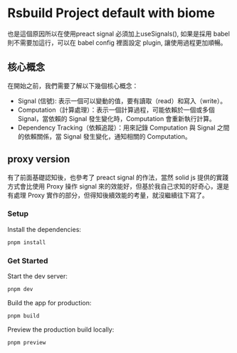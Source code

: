 # Rsbuild Project default with biome  
也是這個原因所以在使用preact signal 必須加上useSignals(), 如果是採用 babel 則不需要加這行，可以在 babel config 裡面設定 plugin, 讓使用過程更加順暢。  

## 核心概念

在開始之前，我們需要了解以下幾個核心概念：  
- Signal (信號): 表示一個可以變動的值，要有讀取（read）和寫入（write）。  
- Computation（計算處理）：表示一個計算過程，可能依賴於一個或多個 Signal，當依賴的 Signal 發生變化時，Computation 會重新執行計算。  
- Dependency Tracking（依賴追蹤）：用來記錄 Computation 與 Signal 之間的依賴關係，當 Signal 發生變化，通知相關的 Computation。  

## proxy version

有了前面基礎認知後，也參考了 preact signal 的作法，當然 solid js 提供的實踐方式會比使用 Proxy 操作 signal 來的效能好，但基於我自己求知的好奇心，還是有處理 Proxy 實作的部分，但得知後續效能的考量，就沒繼續往下寫了。

### Setup

Install the dependencies:

```bash
pnpm install
```

### Get Started

Start the dev server:

```bash
pnpm dev
```

Build the app for production:

```bash
pnpm build
```

Preview the production build locally:

```bash
pnpm preview
```
